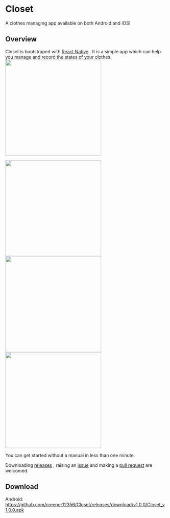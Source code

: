 # Closet
<p>A clothes managing app available on both Android and iOS!</p>

## Overview 
Closet is bootstraped with [React Native](https://github.com/facebook/react-native) . It is a simple app which can help you manage and record the states of your clothes.
<img src="https://github.com/creeper12356/Closet/assets/138413915/4787d4ca-37e4-4cdd-8eac-645c170a0c21" style="width: 300px"/>

<div style="gap: 4px">
   <img src="https://github.com/creeper12356/Closet/assets/138413915/a7d9e574-258d-4fbd-a6ce-a0ccf3268878" style="width: 300px" />
   <img src="https://github.com/creeper12356/Closet/assets/138413915/4810d347-c197-4b64-9d62-e91b1e30c9d0" style="width: 300px" />
   <img src="https://github.com/creeper12356/Closet/assets/138413915/500738c1-c8bb-475c-982a-dd0795b6b669" style="width: 300px" />
</div>

You can get started without a manual in less than one minute. 

Downloading [releases](https://github.com/creeper12356/Closet/releases) , raising an [issue](https://github.com/creeper12356/Closet/issues) and making a [pull request](https://github.com/creeper12356/Closet/pulls) are welcomed.


## Download
Android: https://github.com/creeper12356/Closet/releases/download/v1.0.0/Closet_v1.0.0.apk
